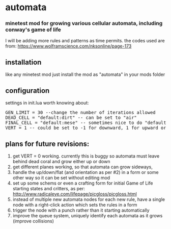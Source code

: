# automata
### minetest mod for growing various cellular automata, including conway's game of life

I will be adding more rules and patterns as time permits. the codes used are from:
https://www.wolframscience.com/nksonline/page-173

## installation
like any minetest mod just install the mod as "automata" in your mods folder

## configuration

settings in init.lua worth knowing about:
<pre>
GEN_LIMIT = 30 --change the number of iterations allowed
DEAD_CELL = "default:dirt" -- can be set to "air"
FINAL_CELL = "default:mese" -- sometimes nice to do "default:mese", otherwise MUST be set to DEAD_CELL
VERT = 1 -- could be set to -1 for downward, 1 for upward or 0 for flat (Flat is not tested)
</pre>
## plans for future revisions:

1. get VERT = 0 working. currently this is buggy so automata must leave behind dead coral and grow either up or down
2. get different planes working, so that automata can grow sideways, 
3. handle the up/down/flat (and orientation as per #2) in a form or some other way so it can be set without editing mod
4. set up some schems or even a crafting form for initial Game of Life starting states and critters, as per: http://www.radicaleye.com/lifepage/picgloss/picgloss.html
5. instead of multiple new automata nodes for each new rule, have a single node with a right-click action which sets the rules in a form
6. trigger the node with a punch rather than it starting automatically
7. improve the queue system, uniquely identify each automata as it grows (improve collisions)
